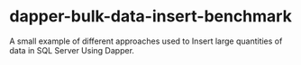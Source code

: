 # dapper-bulk-data-insert-benchmark
A small example of different approaches used to Insert large quantities of data in SQL Server Using Dapper.
